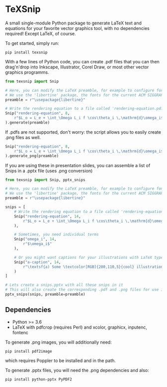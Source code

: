 # TeXSnip

A small single-module Python package to generate LaTeX text and equations for your favorite vector graphics tool, with no dependencies required! Except LaTeX, of course.

To get started, simply run:
```
pip install texsnip
```

With a few lines of Python code, you can create .pdf files that you can then drag'n'drop into Inkscape, Illustrator, Corel Draw, or most other vector graphics programms.


```python
from texsnip import Snip

# Here, you can modify the LaTeX preamble, for example to configure fonts.
# We use the 'libertine' package, the fonts for the current ACM SIGGRAPH template.
preamble = r"\usepackage{libertine}"

# Write the rendering equation to a file called 'rendering-equation.pdf'
Snip("rendering-equation", 8,
    r"$L_o = L_e + \int_\Omega L_i f \cos\theta_i \,\mathrm{d}\omega_i$"
).generate(preamble)
```

If .pdfs are not supported, don't worry: the script allows you to easily create .png files as well.

```python
Snip("rendering-equation", 8,
    r"$L_o = L_e + \int_\Omega L_i f \cos\theta_i \,\mathrm{d}\omega_i$"
).generate_png(preamble)
```

If you are using these in presentation slides, you can assemble a list of Snips in a .pptx file (uses .png conversion)

```python
from texsnip import Snip, pptx_snips

# Here, you can modify the LaTeX preamble, for example to configure fonts.
# We use the 'libertine' package, the fonts for the current ACM SIGGRAPH template.
preamble = r"\usepackage{libertine}"

snips = [
    # Write the rendering equation to a file called 'rendering-equation.pdf'
    Snip("rendering-equation", 14,
        r"$L_o = L_e + \int_\Omega L_i f \cos\theta_i \,\mathrm{d}\omega_i$"
    ),

    # Sometimes, you need individual terms
    Snip("omega_i", 14,
        r"$\omega_i$"
    ),

    # Or you might want captions for your illustrations with LaTeX typesetting
    Snip("a-caption", 14,
        r"\textsf{a) Some \textcolor[RGB]{200,110,5}{cool} illustration}"
    )
]

# Lets create a snips.pptx with all these snips in it
# This will also create the corresponding .pdf and .png files for use in other applications
pptx_snips(snips, preamble=preamble)
```


## Dependencies

* Python >= 3.6
* LaTeX with pdfcrop (requires Perl) and xcolor, graphicx, inputenc, fontenc

To generate .png images, you will additionally need:
```
pip install pdf2image
```
which requires Poppler to be installed and in the path.

To generate .pptx files, you will need the .png dependencies and also:
```
pip install python-pptx PyPDF2
```
